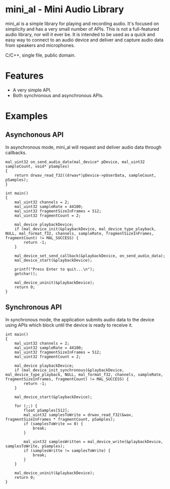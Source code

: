 mini_al - Mini Audio Library
============================
mini_al is a simple library for playing and recording audio. It's focused on simplicity and has
a very small number of APIs. This is not a full-featured audio library, nor will it ever be. It
is intended to be used as a quick and easy way to connect to an audio device and deliver and
capture audio data from speakers and microphones.

C/C++, single file, public domain.


Features
========
- A very simple API.
- Both synchronous and asynchronous APIs.



Examples
========

Asynchonous API
---------------
In asynchronous mode, mini_al will request and deliver audio data through callbacks.

```
mal_uint32 on_send_audio_data(mal_device* pDevice, mal_uint32 sampleCount, void* pSamples)
{
    return drwav_read_f32((drwav*)pDevice->pUserData, sampleCount, pSamples);
}

int main()
{
    mal_uint32 channels = 2;
    mal_uint32 sampleRate = 44100;
    mal_uint32 fragmentSizeInFrames = 512;
    mal_uint32 fragmentCount = 2;

    mal_device playbackDevice;
    if (mal_device_init(&playbackDevice, mal_device_type_playback, NULL, mal_format_f32, channels, sampleRate, fragmentSizeInFrames, fragmentCount) != MAL_SUCCESS) {
        return -1;
    }
    
    mal_device_set_send_callback(&playbackDevice, on_send_audio_data);
    mal_device_start(&playbackDevice);

    printf("Press Enter to quit...\n");
    getchar();

    mal_device_uninit(&playbackDevice);
    return 0;
} 
```

Synchronous API
---------------
In synchronous mode, the application submits audio data to the device using APIs which block until
the device is ready to receive it.

```
int main()
{
    mal_uint32 channels = 2;
    mal_uint32 sampleRate = 44100;
    mal_uint32 fragmentSizeInFrames = 512;
    mal_uint32 fragmentCount = 2;

    mal_device playbackDevice;
    if (mal_device_init_synchronous(&playbackDevice, mal_device_type_playback, NULL, mal_format_f32, channels, sampleRate, fragmentSizeInFrames, fragmentCount) != MAL_SUCCESS) {
        return -1;
    }
    
    mal_device_start(&playbackDevice);
    
    for (;;) {
        float pSamples[512];
        mal_uint32 samplesToWrite = drwav_read_f32(&wav, fragmentSizeInFrames * fragmentCount, pSamples);
        if (samplesToWrite == 0) {
            break;
        }
        
        mal_uint32 samplesWritten = mal_device_write(&playbackDevice, samplesToWrite, pSamples);
        if (samplesWritte != samplesToWrite) {
            break;
        }
    }
    
    mal_device_uninit(&playbackDevice);
    return 0;
}
```